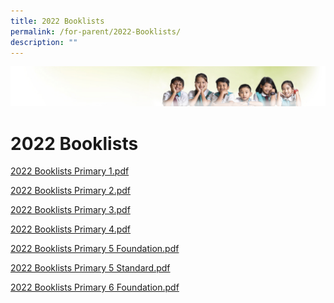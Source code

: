 ```yaml
---
title: 2022 Booklists
permalink: /for-parent/2022-Booklists/
description: ""
---
```

![](/images/Banner.jpg)

2022 Booklists
==============

[2022 Booklists Primary 1.pdf](/files/2022%20Booklists%20Primary%201.pdf)

[2022 Booklists Primary 2.pdf](/files/2022%20Booklists%20Primary%202.pdf)

[2022 Booklists Primary 3.pdf](/files/2022%20Booklists%20Primary%203.pdf)

[2022 Booklists Primary 4.pdf](/files/2022%20Booklists%20Primary%204.pdf)

[2022 Booklists Primary 5 Foundation.pdf](/files/2022%20Booklists%20Primary%205%20Foundation.pdf)

[2022 Booklists Primary 5 Standard.pdf](/files/2022%20Booklists%20Primary%205%20Standard.pdf)

[2022 Booklists Primary 6 Foundation.pdf](/files/2022%20Booklists%20Primary%206%20Foundation.pdf)